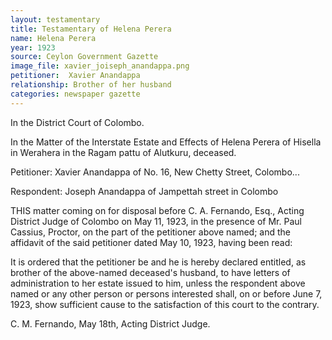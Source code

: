 ```yaml
---
layout: testamentary
title: Testamentary of Helena Perera
name: Helena Perera
year: 1923
source: Ceylon Government Gazette
image_file: xavier_joiseph_anandappa.png
petitioner:  Xavier Anandappa
relationship: Brother of her husband
categories: newspaper gazette
---
```


In the District Court of Colombo.

In the Matter of the Interstate Estate and Effects of Helena Perera of Hisella in Werahera in the Ragam pattu of Alutkuru, deceased.

Petitioner: Xavier Anandappa of No. 16, New Chetty Street, Colombo...

Respondent: Joseph Anandappa of Jampettah street in Colombo

THIS matter coming on for disposal before C. A. Fernando, Esq., Acting District Judge of Colombo on May 11, 1923, in the presence of Mr. Paul Cassius, Proctor, on the part of the petitioner above named; and the affidavit of the said petitioner dated May 10, 1923, having been read:

It is ordered that the petitioner be and he is hereby declared entitled, as brother of the above-named deceased's husband, to have letters of administration to her estate issued to him, unless the respondent above named or any other person or persons interested shall, on or before June 7, 1923, show sufficient cause to the satisfaction of this court to the contrary.

C. M. Fernando, May 18th, Acting District Judge.